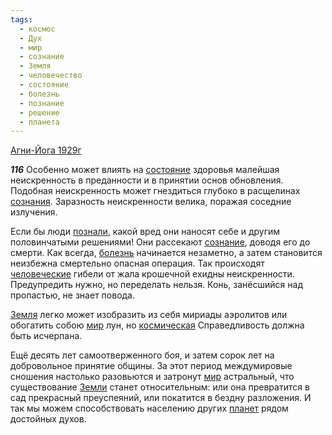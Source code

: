 ```yaml
---
tags:
  - космос
  - Дух
  - мир
  - сознание
  - Земля
  - человечество
  - состояние
  - болезнь
  - познание
  - решение
  - планета
---
```


[Агни-Йога 1929г](/agni/1929)

___116___
Особенно может влиять на [состояние](/tag/#состояние) здоровья малейшая неискренность в преданности и в принятии основ обновления. Подобная неискренность может гнездиться глубоко в расщелинах [сознания](/tag/#[сознание](/tag/#сознание)). Заразность неискренности велика, поражая соседние излучения.   

Если бы люди [познали](/tag/#познание), какой вред они наносят себе и другим половинчатыми решениями! Они рассекают [сознание](/tag/#сознание), доводя его до смерти. Как всегда, [болезнь](/tag/#болезнь) начинается незаметно, а затем становится неизбежна смертельно опасная операция. Так происходят [человеческие](/tag/#человечество) гибели от жала крошечной ехидны неискренности. Предупредить нужно, но переделать нельзя. Конь, занёсшийся над пропастью, не знает повода.   

[Земля](/tag/#Земля) легко может изобразить из себя мириады аэролитов или обогатить собою [мир](/tag/#мир) лун, но [космическая](/tag/#космос) Справедливость должна быть исчерпана.   

Ещё десять лет самоотверженного боя, и затем сорок лет на добровольное принятие общины. За этот период междумировые сношения настолько разовьются и затронут [мир](/tag/#мир) астральный, что существование [Земли](/tag/#Земля) станет относительным: или она превратится в сад прекрасный преуспеяний, или покатится в бездну разложения. И так мы можем способствовать населению других [планет](/tag/#планета) рядом достойных духов.
